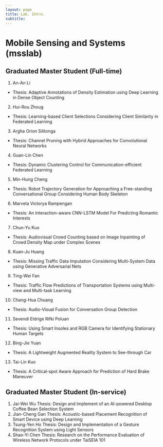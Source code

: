 ```yaml
---
layout: page
title: Lab. Intro.
subtitle: 
---
```


# Mobile Sensing and Systems (msslab)

## Graduated Master Student (Full-time)
1. An-An Li
- Thesis: Adaptive Annotations of Density Estimation using Deep Learning in Dense Object Counting
2. Hui-Rou Zhoug
- Thesis: Learning-based Client Selections Considering Client Similarity in Federated Learning
3. Argha Orion Silitonga
- Thesis: Channel Pruning with Hybrid Approaches for Convolutional Neural Networks
4. Guan-Lin Chen
- Thesis: Dynamic Clustering Control for Communication-efficient Federated Learning
5. Min-Hung Cheng
- Thesis: Robot Trajectory Generation for Approaching a Free-standing Conversational Group Considering Human Body Skeleton
6. Marvela Victorya Rampengan
- Thesis: An Interaction-aware CNN-LSTM Model For Predicting Romantic Interests
7. Chun-Yu Kuo
- Thesis: Audiovisual Crowd Counting based on Image Inpainting of Crowd Density Map under Complex Scenes
8. Kuan-Ju Huang
- Thesis: Missing Traffic Data Imputation Considering Multi-System Data using Generative Adversarial Nets
9. Ting-Wei Fan
- Thesis: Traffic Flow Predictions of Transportation Systems using Multi-view and Multi-task Learning
10. Chang-Hua Chuang
- Thesis: Audio-Visual Fusion for Conversation Group Detection
11. Sevendi Eldrige Rifki Poluan
- Thesis: Using Smart Insoles and RGB Camera for Identifying Stationary Human Targets
12. Bing-Jie Yuan
- Thesis: A Lightweight Augmented Reality System to See-through Car
13. Tai-Lin Kuo
- Thesis: A Critical-spot Aware Approach for Prediction of Hard Brake Maneuver

## Graduated Master Student (In-service)
1. Jai-Wei Wu
Thesis: Design and Implement of an AI-powered Desktop Coffee Bean Selection System
2. Jian-Cheng Gan
Thesis: Acoustic-based Placement Recognition of Smart Device using Deep Learning
3. Tsung-Yen Ho
Thesis: Design and Implementation of a Gesture Recognition System using Light Sensors
4. Shao-Yi Chen
Thesis: Research on the Performance Evaluation of Wireless Network Protocols under TaiSEIA 101



